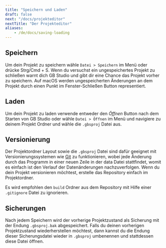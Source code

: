 ```yaml
---
title: "Speichern und Laden"
draft: false
next: "/docs/projekteditor"
nextTitle: "Der Projekteditor"
aliases:
    - /de/docs/saving-loading
---
```


## Speichern

Um dein Projekt zu speichern wähle `Datei > Speichern` im Menü oder drücke Strg/Cmd + S. Wenn du versuchst ein ungespeichertes Projekt zu schließen warnt dich GB Studio und gibt dir eine Chance das Projekt vorher zu speichern. Auf macOS werden ungespeicherten Änderungen an dem Projekt durch einen Punkt im Fenster-Schließen Button representiert.

## Laden

Um dein Projekt zu laden verwende entweder den _Öffnen_ Button nach dem Starten von GB Studio oder wähle `Datei > Öffnen` im Menü und navigiere zu deinem Projekt Ordner und wähle die `.gbsproj` Datei aus.

## Versionierung

Der Projektordner Layout sowie die `.gbsproj` Datei sind dafür geeignet mit Versionierungssystemen wie [Git](https://git-scm.com/) zu funktionieren, wobei jede Änderung durch das Programm in einer neuen Zeile in der data Datei stattfindet, womit es einfach ist den Verlauf der Datenänderungen nachzuverfolgen. Wenn du dein Projekt versionieren möchtest, erstelle das Repository einfach im Projektordner.

Es wird empfohlen den `build` Ordner aus dem Repository mit Hilfe einer `.gitignore` Datei zu ignorieren.

## Sicherungen

Nach jedem Speichern wird der vorherige Projektzustand als Sicherung mit der Endung `.gbsproj.bak` abgespeichert. Falls du deinen vorherigen Projektzustand wiederherstellen möchtest, dann kannst du die Endung dieser Sicherungsdatei wieder in `.gbsproj` umbenennen und stattdessen diese Datei öffnen.
